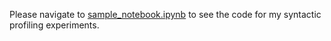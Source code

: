 Please navigate to [sample_notebook.ipynb](sample_notebook.ipynb) to see the code for my syntactic profiling experiments.
